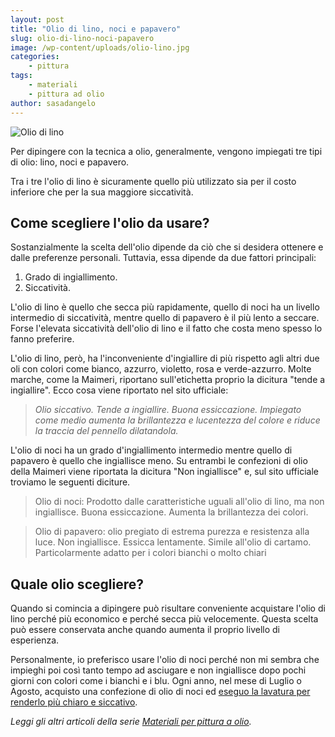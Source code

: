 ```yaml
---
layout: post
title: "Olio di lino, noci e papavero"
slug: olio-di-lino-noci-papavero
image: /wp-content/uploads/olio-lino.jpg
categories:
    - pittura
tags:
    - materiali
    - pittura ad olio
author: sasadangelo
---
```


![Olio di lino](https://www.disegnoepittura.it/wp-content/uploads/olio-lino.jpg "Olio di lino")

Per dipingere con la tecnica a olio, generalmente, vengono impiegati tre tipi di olio: lino, noci e papavero.

Tra i tre l'olio di lino è sicuramente quello più utilizzato sia per il costo inferiore che per la sua maggiore siccatività.

## Come scegliere l'olio da usare?

Sostanzialmente la scelta dell'olio dipende da ciò che si desidera ottenere e dalle preferenze personali. Tuttavia, essa dipende da due fattori principali:

1. Grado di ingiallimento.
2. Siccatività.

L'olio di lino è quello che secca più rapidamente, quello di noci ha un livello intermedio di siccatività, mentre quello di papavero è il più lento a seccare. Forse l'elevata siccatività dell'olio di lino e il fatto che costa meno spesso lo fanno preferire.

L'olio di lino, però, ha l'inconveniente d'ingiallire di più rispetto agli altri due oli con colori come bianco, azzurro, violetto, rosa e verde-azzurro. Molte marche, come la Maimeri, riportano sull'etichetta proprio la dicitura "tende a ingiallire". Ecco cosa viene riportato nel sito ufficiale:

> _Olio siccativo. Tende a ingiallire. Buona essiccazione. Impiegato come medio aumenta la brillantezza e lucentezza del colore e riduce la traccia del pennello dilatandola._

L'olio di noci ha un grado d'ingiallimento intermedio mentre quello di papavero è quello che ingiallisce meno. Su entrambi le confezioni di olio della Maimeri viene riportata la dicitura "Non ingiallisce" e, sul sito ufficiale troviamo le seguenti diciture.

> Olio di noci: Prodotto dalle caratteristiche uguali all'olio di lino, ma non ingiallisce. Buona essiccazione. Aumenta la brillantezza dei colori.

> Olio di papavero: olio pregiato di estrema purezza e resistenza alla luce. Non ingiallisce. Essicca lentamente. Simile all'olio di cartamo. Particolarmente adatto per i colori bianchi o molto chiari

## Quale olio scegliere?

Quando si comincia a dipingere può risultare conveniente acquistare l'olio di lino perché più economico e perché secca più velocemente. Questa scelta può essere conservata anche quando aumenta il proprio livello di esperienza.

Personalmente, io preferisco usare l'olio di noci perché non mi sembra che impieghi poi così tanto tempo ad asciugare e non ingiallisce dopo pochi giorni con colori come i bianchi e i blu. Ogni anno, nel mese di Luglio o Agosto, acquisto una confezione di olio di noci ed [eseguo la lavatura per renderlo più chiaro e siccativo](/come-lavare-olio-di-lino/).

_Leggi gli altri articoli della serie [Materiali per pittura a olio](/materiali-per-pittura-ad-olio/ "Materiali per pittura ad olio")._
